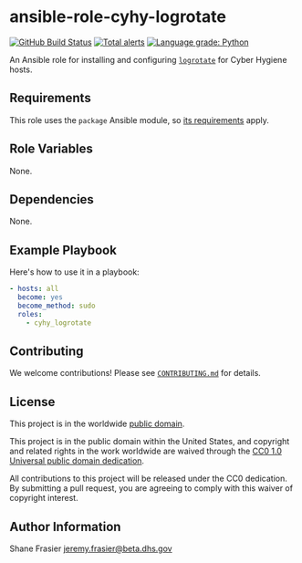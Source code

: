 # ansible-role-cyhy-logrotate #

[![GitHub Build Status](https://github.com/cisagov/ansible-role-cyhy-logrotate/workflows/build/badge.svg)](https://github.com/cisagov/ansible-role-cyhy-logrotate/actions)
[![Total alerts](https://img.shields.io/lgtm/alerts/g/cisagov/ansible-role-cyhy-logrotate.svg?logo=lgtm&logoWidth=18)](https://lgtm.com/projects/g/cisagov/ansible-role-cyhy-logrotate/alerts/)
[![Language grade: Python](https://img.shields.io/lgtm/grade/python/g/cisagov/ansible-role-cyhy-logrotate.svg?logo=lgtm&logoWidth=18)](https://lgtm.com/projects/g/cisagov/ansible-role-cyhy-logrotate/context:python)

An Ansible role for installing and configuring
[`logrotate`](https://github.com/logrotate/logrotate) for Cyber
Hygiene hosts.

## Requirements ##

This role uses the `package` Ansible module, so [its
requirements](https://docs.ansible.com/ansible/latest/modules/package_module.html#requirements)
apply.

## Role Variables ##

None.

<!--
| Variable | Description | Default | Required |
|----------|-------------|---------|----------|
| optional_variable | Describe its purpose. | `default_value` | No |
| required_variable | Describe its purpose. | n/a | Yes |
-->

## Dependencies ##

None.

## Example Playbook ##

Here's how to use it in a playbook:

```yaml
- hosts: all
  become: yes
  become_method: sudo
  roles:
    - cyhy_logrotate
```

## Contributing ##

We welcome contributions!  Please see [`CONTRIBUTING.md`](CONTRIBUTING.md) for
details.

## License ##

This project is in the worldwide [public domain](LICENSE).

This project is in the public domain within the United States, and
copyright and related rights in the work worldwide are waived through
the [CC0 1.0 Universal public domain
dedication](https://creativecommons.org/publicdomain/zero/1.0/).

All contributions to this project will be released under the CC0
dedication. By submitting a pull request, you are agreeing to comply
with this waiver of copyright interest.

## Author Information ##

Shane Frasier <jeremy.frasier@beta.dhs.gov>
